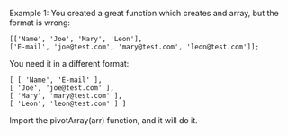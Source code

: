 Example 1:
You created a great function which creates and array, but the format is wrong:

    [['Name', 'Joe', 'Mary', 'Leon'],
    ['E-mail', 'joe@test.com', 'mary@test.com', 'leon@test.com']];

You need it in a different format:

    [ [ 'Name', 'E-mail' ],
    [ 'Joe', 'joe@test.com' ],
    [ 'Mary', 'mary@test.com' ],
    [ 'Leon', 'leon@test.com' ] ]

Import the pivotArray(arr) function, and it will do it.
